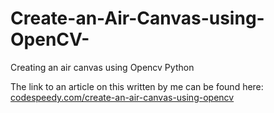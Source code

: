 # Create-an-Air-Canvas-using-OpenCV-
Creating an air canvas using Opencv Python

The link to an article on this written by me can be found here: [codespeedy.com/create-an-air-canvas-using-opencv](https://www.codespeedy.com/create-an-air-canvas-using-opencv-python/)
